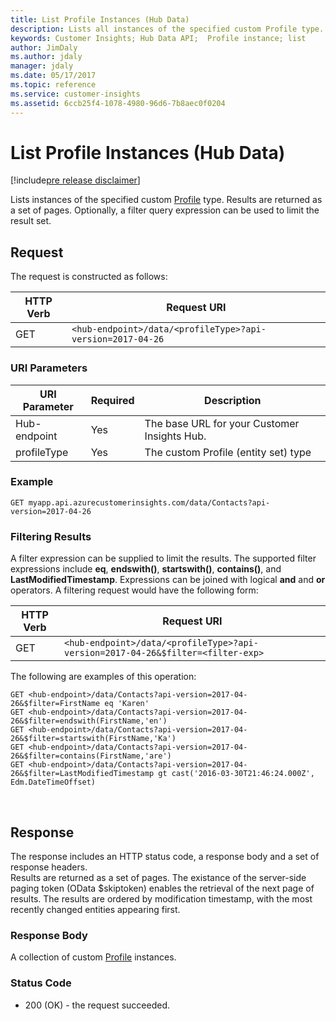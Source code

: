 ```yaml
---
title: List Profile Instances (Hub Data)
description: Lists all instances of the specified custom Profile type. 
keywords: Customer Insights; Hub Data API;  Profile instance; list
author: JimDaly
ms.author: jdaly
manager: jdaly
ms.date: 05/17/2017
ms.topic: reference
ms.service: customer-insights 
ms.assetid: 6ccb25f4-1078-4980-96d6-7b8aec0f0204
---
```


List Profile Instances (Hub Data)
====================================

[!include[pre release disclaimer](../../../includes/cc-beta-prerelease-disclaimer.md)]

Lists instances of the specified custom [Profile](../types/profile.md) type.  Results are returned as a set of pages.  Optionally, a filter query expression can be used to limit the result set.

## Request 
The request is constructed as follows:

|**HTTP Verb**|**Request URI**|
|-------------|---------------|
|GET|`<hub-endpoint>/data/<profileType>?api-version=2017-04-26`|

### URI Parameters

|**URI Parameter**|**Required**|**Description**|
| --------------- | ---------- | ------------- |
|Hub-endpoint|Yes|The base URL for your Customer Insights Hub.|
|profileType|Yes|The custom Profile (entity set) type|

### Example
`GET myapp.api.azurecustomerinsights.com/data/Contacts?api-version=2017-04-26` 

### Filtering Results

A filter expression can be supplied to limit the results. The supported filter expressions include **eq**, **endswith()**, **startswith()**, **contains()**, 
and **LastModifiedTimestamp**.  Expressions can be joined with logical **and** and **or** operators. A filtering request would have the following form:

|**HTTP Verb**|**Request URI**|
|-------------|---------------|
|GET|`<hub-endpoint>/data/<profileType>?api-version=2017-04-26&$filter=<filter-exp>`|

The following are examples of this operation:

```{http}  
GET <hub-endpoint>/data/Contacts?api-version=2017-04-26&$filter=FirstName eq 'Karen'
GET <hub-endpoint>/data/Contacts?api-version=2017-04-26&$filter=endswith(FirstName,'en')
GET <hub-endpoint>/data/Contacts?api-version=2017-04-26&$filter=startswith(FirstName,'Ka')
GET <hub-endpoint>/data/Contacts?api-version=2017-04-26&$filter=contains(FirstName,'are')
GET <hub-endpoint>/data/Contacts?api-version=2017-04-26&$filter=LastModifiedTimestamp gt cast('2016-03-30T21:46:24.000Z', Edm.DateTimeOffset)
```    

<br/>


## Response  
The response includes an HTTP status code, a response body and a set of response headers.  
Results are returned as a set of pages. The existance of the server-side paging token (OData $skiptoken) enables the retrieval of the next page of results. 
The results are ordered by modification timestamp, with the most recently changed entities appearing first.  


### Response Body  

A collection of custom [Profile](../types/profile.md) instances. 


### Status Code  
  
-   200 (OK) - the request succeeded.  
  

